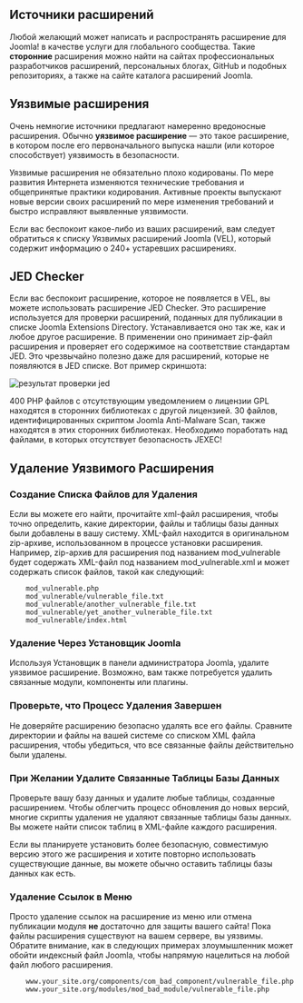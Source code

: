 <!-- Filename: jdocmanual?manual=user&heading=extensions&filename=vulnerable-extensions.md / Display title: Уязвимые расширения -->

## Источники расширений

Любой желающий может написать и распространять расширение для Joomla! в качестве услуги для глобального сообщества. Такие **сторонние** расширения можно найти на сайтах профессиональных разработчиков расширений, персональных блогах, GitHub и подобных репозиториях, а также на сайте каталога расширений Joomla.

## Уязвимые расширения

Очень немногие источники предлагают намеренно вредоносные расширения. Обычно
**уязвимое расширение** — это такое расширение, в котором после его первоначального выпуска нашли (или которое способствует) уязвимость в безопасности.

Уязвимые расширения не обязательно плохо кодированы. По мере развития Интернета изменяются технические требования и общепринятые практики кодирования. Активные проекты выпускают новые версии своих расширений по мере изменения требований и быстро исправляют выявленные уязвимости.

Если вас беспокоит какое-либо из ваших расширений, вам следует обратиться к
списку Уязвимых расширений Joomla (VEL), который содержит информацию о 240+ устаревших расширениях.

## JED Checker

Если вас беспокоит расширение, которое не появляется в VEL, вы можете использовать расширение JED Checker. Это расширение используется для проверки расширений, поданных для публикации в списке Joomla Extensions Directory. Устанавливается оно так же, как и любое другое расширение. В применении оно принимает zip-файл расширения и проверяет его содержимое на соответствие стандартам JED. Это чрезвычайно полезно даже для расширений, которые не появляются в JED списке. Вот пример скриншота:

![результат проверки jed](../../../en/images/extensions/extensions-jed-checker.png)

400 PHP файлов с отсутствующим уведомлением о лицензии GPL находятся в сторонних библиотеках с другой лицензией. 30 файлов, идентифицированных скриптом Joomla Anti-Malware Scan, также находятся в этих сторонних библиотеках. Необходимо поработать над файлами, в которых отсутствует безопасность JEXEC!

## Удаление Уязвимого Расширения

### Создание Списка Файлов для Удаления

Если вы можете его найти, прочитайте xml-файл расширения, чтобы точно
определить, какие директории, файлы и таблицы базы данных были добавлены в вашу систему.
XML-файл находится в оригинальном zip-архиве, использованном в процессе
установки расширения. Например, zip-архив для расширения под названием
mod_vulnerable будет содержать XML-файл под названием mod_vulnerable.xml
и может содержать список файлов, такой как следующий:

```
    mod_vulnerable.php
    mod_vulnerable/vulnerable_file.txt
    mod_vulnerable/another_vulnerable_file.txt
    mod_vulnerable/yet_another_vulnerable_file.txt
    mod_vulnerable/index.html
```

### Удаление Через Установщик Joomla

Используя Установщик в панели администратора Joomla, удалите
уязвимое расширение. Возможно, вам также потребуется удалить связанные
модули, компоненты или плагины.

### Проверьте, что Процесс Удаления Завершен

Не доверяйте расширению безопасно удалять все его файлы. Сравните
директории и файлы на вашей системе со списком XML файла расширения,
чтобы убедиться, что все связанные файлы действительно были удалены.

### При Желании Удалите Связанные Таблицы Базы Данных

Проверьте вашу базу данных и удалите любые таблицы, созданные расширением.
Чтобы облегчить процесс обновления до новых версий, многие скрипты удаления не
удаляют связанные таблицы базы данных. Вы можете найти список таблиц в XML-файле каждого расширения.

Если вы планируете установить более безопасную, совместимую версию этого же расширения
и хотите повторно использовать существующие данные, вы можете обычно оставить таблицы базы данных как есть.

### Удаление Ссылок в Меню

Просто удаление ссылок на расширение из меню или отмена публикации модуля
**не** достаточно для защиты вашего сайта! Пока файлы расширения
существуют на вашем сервере, вы уязвимы. Обратите внимание, как в следующих
примерах злоумышленник может обойти индексный файл Joomla, чтобы напрямую
нацелиться на любой файл любого расширения.

```
    www.your_site.org/components/com_bad_component/vulnerable_file.php
    www.your_site.org/modules/mod_bad_module/vulnerable_file.php
```

